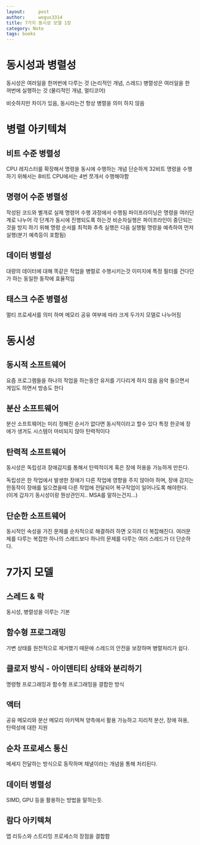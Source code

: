 ```yaml
---
layout:     post
author:     wogus3314
title: 7가지 동시성 모델 1장
category: Note
tags: books
---
```


# 동시성과 병렬성

동시성은 여러일을 한꺼번에 다루는 것 (논리적인 개념, 스레드)
병렬성은 여러일을 한꺼번에 실행하는 것 (물리적인 개념, 멀티코어)

비슷하지만 차이가 있음, 동시라는건 항상 병렬을 의미 하지 않음

# 병렬 아키텍쳐

## 비트 수준 병렬성

CPU 레지스터를 확장해서 명령을 동시에 수행하는 개념
단순하게 32비트 명령을 수행하기 위해서는 8비트 CPU에서는 4번 쪼개서 수행해야함

## 명령어 수준 병렬성

작성된 코드와 별개로 실제 명령어 수행 과정에서 수행됨
파이프라이닝은 명령을 여러단계로 나누어 각 단계가 동시에 진행되도록 하는것
비순차실행은 파이프라인이 중단되는 것을 방지 하기 위해 명령 순서를 최적화 
추측 실행은 다음 실행될 명령을 예측하여 먼저 실행(분기 예측등이 포함됨)

## 데이터 병렬성

대량의 데이터에 대해 똑같은 작업을 병렬로 수행시키는것
이미지에 특정 필터를 건다던가 하는 동일한 동작에 효율적임

## 태스크 수준 병렬성

멀티 프로세서를 의미 하며 메모리 공유 여부에 따라 크게 두가지 모델로 나누어짐


# 동시성

## 동시적 소프트웨어

요즘 프로그램들을 하나의 작업을 하는동안 유저를 기다리게 하지 않음
음악 들으면서 게임도 하면서 방송도 한다

## 분산 소프트웨어

분산 소프트웨어는 미리 정해진 순서가 없다면 동시적이라고 할수 있다
특정 한곳에 장애가 생겨도 시스템이 마비되지 않아 탄력적이다

## 탄력적 소프트웨어

동시성은 독립성과 장애감지를 통해서 탄력적이게 혹은 장애 허용을 가능하게 만든다.

독립성은 한 작업에서 발생한 장애가 다른 작업에 영향을 주지 않아야 하며, 장애 감지는 한동작이 장애를 일으켰을때 다른 작업에 전달되어 복구작업이 일어나도록 해야한다. (이게 갑자기 동시성이랑 뭔상관인지.. MSA를 말하는건지...)

## 단순한 소프트웨어

동시적인 속성을 가진 문제를 순차적으로 해결하려 하면 오히려 더 복잡해진다.
여러문제를 다루는 복잡한 하나의 스레드보다 하나의 문제를 다루는 여러 스레드가 더 단순하다.

# 7가지 모델

## 스레드 & 락

동시성, 병렬성을 이루는 기본

## 함수형 프로그래밍

가변 상태를 원천적으로 제거했기 때문에 스레드의 안전을 보장하며 병렬처리가 쉽다. 

## 클로저 방식 - 아이덴티티 상태와 분리하기

명령형 프로그래밍과 함수형 프로그래밍을 결합한 방식

## 액터

공유 메모리와 분산 메모리 아키텍쳐 양측에서 활용 가능하고 지리적 분산, 장애 혀용, 탄력성에 대한 지원

## 순차 프로세스 통신

메세지 전달하는 방식으로 동작하며 채녈이라는 개념을 통해 처리된다.

## 데이터 병렬성

SIMD, GPU 등을 활용하는 방법을 말하는듯.

## 람다 아키텍쳐

맵 리듀스와 스트리밍 프로세스의 장점을 결합함

